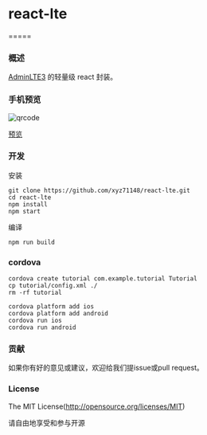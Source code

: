 # react-lte

=====


### 概述

[AdminLTE3](https://github.com/ColorlibHQ/AdminLTE) 的轻量级 react 封装。



### 手机预览

![qrcode](https://api.qrserver.com/v1/create-qr-code/?size=150x150&data=https%3A%2F%2Fxyz71148.github.io%2Freact-lte%2Fbuild%2Findex.html)

[预览](https://xyz71148.github.io/react-lte/build/index.html)


### 开发

安装

```shell
git clone https://github.com/xyz71148/react-lte.git
cd react-lte
npm install
npm start
```

编译

```shell
npm run build
```

### cordova

    cordova create tutorial com.example.tutorial Tutorial
    cp tutorial/config.xml ./
    rm -rf tutorial
                    
    cordova platform add ios
    cordova platform add android
    cordova run ios
    cordova run android
    
### 贡献

如果你有好的意见或建议，欢迎给我们提issue或pull request。

### License
The MIT License(http://opensource.org/licenses/MIT)

请自由地享受和参与开源
